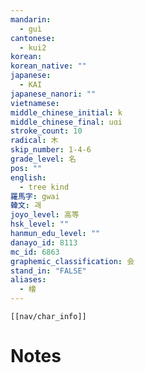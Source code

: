```yaml
---
mandarin:
  - guì
cantonese:
  - kui2
korean:
korean_native: ""
japanese:
  - KAI
japanese_nanori: ""
vietnamese:
middle_chinese_initial: k
middle_chinese_final: uɑi
stroke_count: 10
radical: 木
skip_number: 1-4-6
grade_level: 名
pos: ""
english:
  - tree kind
羅馬字: gwai
韓文: 괘
joyo_level: 高等
hsk_level: ""
hanmun_edu_level: ""
danayo_id: 8113
mc_id: 6863
graphemic_classification: 会
stand_in: "FALSE"
aliases:
  - 檜
---
```

```meta-bind-embed
[[nav/char_info]]
```

# Notes
